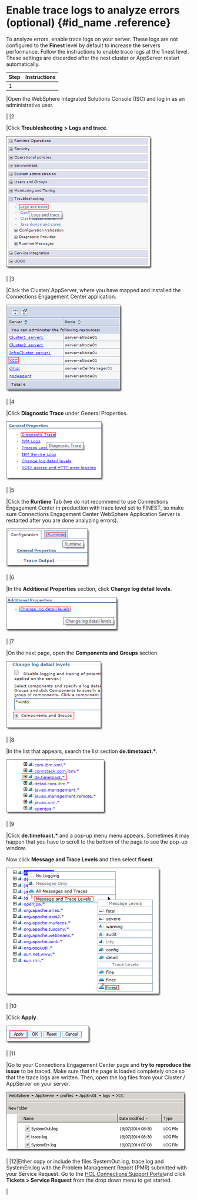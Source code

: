 # Enable trace logs to analyze errors \(optional\) {#id_name .reference}

To analyze errors, enable trace logs on your server. These logs are not configured to the **Finest** level by default to increase the servers performance. Follow the instructions to enable trace logs at the finest level. These settings are discarded after the next cluster or AppServer restart automatically.

|Step|Instructions|
|----|------------|
|1

|Open the WebSphere Integrated Solutions Console \(ISC\) and log in as an administrative user.

|
|2

|Click **Troubleshooting** **\>** **Logs and trace**.

 ![image](images/image15.png)

|
|3

|Click the Cluster/ AppServer, where you have mapped and installed the Connections Engagement Center application.

 ![image](images/image16.png)

|
|4

|Click **Diagnostic Trace** under General Properties.

 ![image](images/image17.png)

|
|5

|Click the **Runtime** Tab \(we do not recommend to use Connections Engagement Center in production with trace level set to FINEST, so make sure Connections Engagement Center WebSphere Application Server is restarted after you are done analyzing errors\).

 ![image](images/image18.png)

|
|6

|In the **Additional Properties** section, click **Change log detail levels**.

 ![image](images/image19.png)

|
|7

|On the next page, open the **Components and Groups** section.

 ![image](images/image20.png)

|
|8

|In the list that appears, search the list section **de.timetoact.\***.

 ![image](images/image21.png)

|
|9

|Click **de.timetoact.\*** and a pop-up menu menu appears. Sometimes it may happen that you have to scroll to the bottom of the page to see the pop-up window.

 Now click **Message and Trace Levels** and then select **finest**.

 ![image](images/image22.png)

|
|10

|Click **Apply**.

 ![image](images/image23.png)

|
|11

|Go to your Connections Engagement Center page and **try to reproduce the issue** to be traced. Make sure that the page is loaded completely once so that the trace logs are written. Then, open the log files from your Cluster / AppServer on your server.

 ![image](images/image24.png)

|
|12|Either copy or include the files SystemOut.log, trace.log and SystemErr.log with the Problem Management Report \(PMR\) submitted with your Service Request. Go to the [HCL Connections Support Portal](https://www.ibm.com/support/home/product/Q989582Y27446H89/IBM_Connections)and click **Tickets \> Service Request** from the drop down menu to get started.

|

